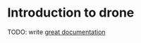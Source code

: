 # Introduction to drone

TODO: write [great documentation](http://jacobian.org/writing/what-to-write/)
